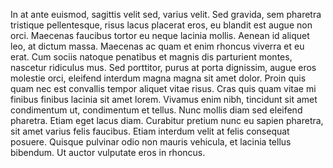 In at ante euismod, sagittis velit sed, varius velit. Sed gravida, sem pharetra tristique pellentesque, risus lacus placerat eros, eu blandit est augue non orci. Maecenas faucibus tortor eu neque lacinia mollis. Aenean id aliquet leo, at dictum massa. Maecenas ac quam et enim rhoncus viverra et eu erat. Cum sociis natoque penatibus et magnis dis parturient montes, nascetur ridiculus mus. Sed porttitor, purus at porta dignissim, augue eros molestie orci, eleifend interdum magna magna sit amet dolor. Proin quis quam nec est convallis tempor aliquet vitae risus. Cras quis quam vitae mi finibus finibus lacinia sit amet lorem. Vivamus enim nibh, tincidunt sit amet condimentum ut, condimentum et tellus. Nunc mollis diam sed eleifend pharetra. Etiam eget lacus diam. Curabitur pretium nunc eu sapien pharetra, sit amet varius felis faucibus. Etiam interdum velit at felis consequat posuere. Quisque pulvinar odio non mauris vehicula, et lacinia tellus bibendum. Ut auctor vulputate eros in rhoncus.